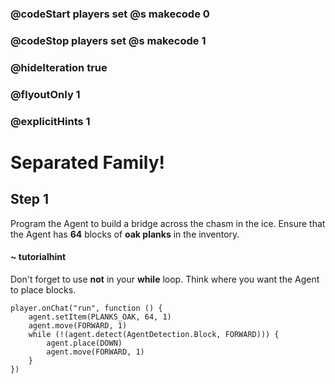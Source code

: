 ### @codeStart players set @s makecode 0
### @codeStop players set @s makecode 1

### @hideIteration true 
### @flyoutOnly 1
### @explicitHints 1


# Separated Family!

## Step 1
Program the Agent to build a bridge across the chasm in the ice. Ensure that the Agent has **64** blocks of **oak planks** in the inventory. 

#### ~ tutorialhint 
Don't forget to use **not** in your **while** loop. Think where you want the Agent to place blocks. 


```ghost
player.onChat("run", function () {
    agent.setItem(PLANKS_OAK, 64, 1)
    agent.move(FORWARD, 1)
    while (!(agent.detect(AgentDetection.Block, FORWARD))) {
        agent.place(DOWN)
        agent.move(FORWARD, 1)
    }
})

``` 
